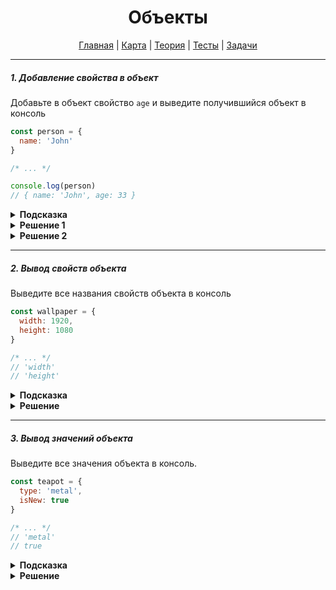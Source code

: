 <div align="center">

# Объекты

[Главная](https://github.com/dollaween/junior-roadmap/)
|
[Карта](/roadmap/README.md)
|
[Теория](/theory/README.md)
|
[Тесты](/tests/README.md)
|
[Задачи](/tasks/README.md)

</div>

---

##### 1. Добавление свойства в объект

Добавьте в объект свойство `age` и выведите получившийся объект в консоль

```js
const person = {
  name: 'John'
}

/* ... */

console.log(person)
// { name: 'John', age: 33 }
```

<details><summary><b>Подсказка</b></summary>
<p>

Для добавления нового свойства к объекту, обратитесь к нему через оператор `.` или квадратные скобки `[]`.

</p>
</details>

<details><summary><b>Решение 1</b></summary>
<p>

```js
const person = {
  name: 'John'
}

person.age = 33

console.log(person)
```

</p>
</details>

<details><summary><b>Решение 2</b></summary>
<p>

```js
const person = {
  name: 'John'
}

person[age] = 33

console.log(person)
```

</p>
</details>

---

##### 2. Вывод свойств объекта

Выведите все названия свойств объекта в консоль

```js
const wallpaper = {
  width: 1920,
  height: 1080
}

/* ... */
// 'width'
// 'height'
```

<details><summary><b>Подсказка</b></summary>
<p>

Для итерации по свойствам объекта, используйте цикл `for .. in`.

</p>
</details>

<details><summary><b>Решение</b></summary>
<p>

```js
const wallpaper = {
  width: 1920,
  height: 1080
}

for (let key in wallpaper) {
  console.log(key)
}
```

</p>
</details>

---

##### 3. Вывод значений объекта

Выведите все значения объекта в консоль.

```js
const teapot = {
  type: 'metal',
  isNew: true
}

/* ... */
// 'metal'
// true
```

<details><summary><b>Подсказка</b></summary>
<p>

Для итерации по значениям объекта, используйте цикл `for .. in`.

</p>
</details>

<details><summary><b>Решение</b></summary>
<p>

```js
const teapot = {
  type: 'metal',
  isNew: true
}

for (let key in teapot) {
  console.log(teapot[key])
}
```

</p>
</details>
















